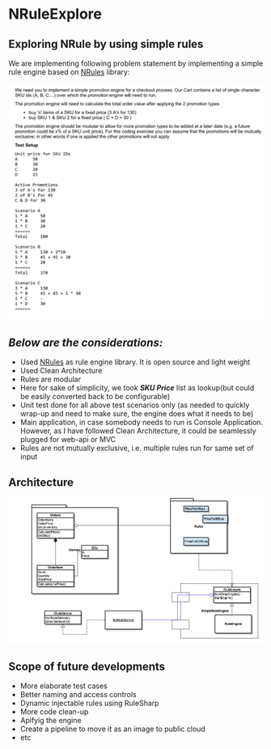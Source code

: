 # NRuleExplore
## Exploring NRule by using simple rules

We are implementing following problem statement by implementing a simple rule engine based on [NRules](https://github.com/NRules/NRules) library:

![alt text](./media/Problem-Statement.png)

## *Below are the considerations:*

 - Used [NRules](https://github.com/NRules/NRules) as rule engine library. It is open source and light weight
 - Used Clean Architecture
 - Rules are modular
 - Here for sake of simplicity, we took ***SKU Price*** list as lookup(but could be easily converted back to be configurable)
 - Unit test done for all above test scenarios only (as needed to quickly wrap-up and need to make sure, the engine does what it needs to be)
 - Main application, in case somebody needs to run is Console Application. However, as I have followed Clean Architecture, it could be seamlessly plugged for web-api or MVC
 - Rules are not mutually exclusive, i.e. multiple rules run for same set of input

## Architecture ##

![alt text](./media/UmlDiagram.PNG)

## Scope of future developments ##

- More elaborate test cases
- Better naming and access controls
- Dynamic injectable rules using RuleSharp
- More code clean-up
- Apifyig the engine
- Create a pipeline to move it as an image to public cloud
- etc
